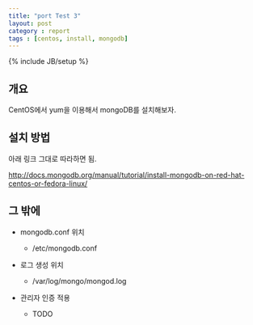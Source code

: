 ```yaml
---
title: "port Test 3"
layout: post
category : report
tags : [centos, install, mongodb]
---
```

{% include JB/setup %}

개요
----

CentOS에서 yum을 이용해서 mongoDB를 설치해보자.

설치 방법
---------

아래 링크 그대로 따라하면 됨.

<http://docs.mongodb.org/manual/tutorial/install-mongodb-on-red-hat-centos-or-fedora-linux/>

그 밖에
-------

-   mongodb.conf 위치
    -   /etc/mongodb.conf

-   로그 생성 위치
    -   /var/log/mongo/mongod.log

-   관리자 인증 적용
    -   TODO
